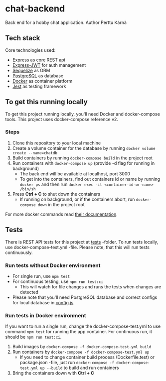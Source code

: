 # chat-backend

Back end for a hobby chat application.
Author Perttu Kärnä

## Tech stack

Core technologies used:

* [Express](https://expressjs.com/) as core REST api
* [Express-JWT](https://github.com/auth0/express-jwt) for auth management
* [Sequelize](https://github.com/sequelize/sequelize) as ORM
* [PostgreSQL](https://www.postgresql.org/) as database
* [Docker](https://www.docker.com/) as container platform
* [Jest](https://facebook.github.io/jest/) as testing framework

## To get this running locally

To get this project running locally, you'll need Docker and docker-compose tools. This project uses docker-compose reference v2.

### Steps

1. Clone this repository to your local machine
2. Create a volume container for the database by running `docker volume create --name=chatdb`
3. Build containers by running `docker-compose build` in the project root
4. Run containers with `docker-compose up` (provide -d flag for running in background)
    * The back end will be available at localhost, port 3000
    * To get into the containers, find out containers id or name by running `docker ps` and then run `docker exec -it <container-id-or-name> /bin/sh`
5. Press **Ctrl + C** to shut down the containers
    * If running on background, or if the containers abort, run `docker-compose down` in the project root

For more docker commands read [their documentation](https://docs.docker.com/).

## Tests

There is REST API tests for this project at [tests](tests) -folder. To run tests locally, use docker-compose-test.yml -file. Please note, that this will run tests continuously.

### Run tests without Docker environment

* For single run, use `npm test`
* For continuous testing, use `npm run test:ci`
    * This will watch for file changes and runs the tests when changes are detected
* Please note that you'll need PostgreSQL database and correct configs for local database in [config.js](config/config.js)

### Run tests in Docker environment

If you want to run a single run, change the docker-compose-test.yml to use command `npm test` for running the app container. For continuous run, it should be `npm run test:ci`.

1. Build images by `docker-compose -f docker-compose-test.yml build`
2. Run containers by `docker-compose -f docker-compose-test.yml up`
    * If you need to change container build process (Dockerfile.test) or package.json -file, just run `docker-compose -f docker-compose-test.yml up --build` to build and run containers
3. Bring the containers down with **Ctrl + C**
